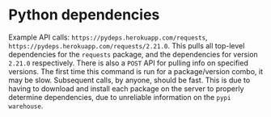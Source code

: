 # Python dependencies
Example API calls: `https://pydeps.herokuapp.com/requests`, 
`https://pydeps.herokuapp.com/requests/2.21.0`. 
This pulls all top-level
dependencies for the `requests` package, and the dependencies for version `2.21.0` respectively.
There is also a `POST` API for pulling info on specified versions.
 The first time this command is run
for a package/version combo, it may be slow. Subsequent calls, by anyone,
should be fast. This is due to having to download and install each package
on the server to properly determine dependencies, due to unreliable information
 on the `pypi warehouse`.
